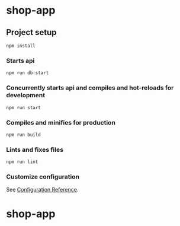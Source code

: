 # shop-app

## Project setup
```
npm install
```

### Starts api
```
npm run db:start
```

### Concurrently starts api and compiles and hot-reloads for development
```
npm run start
```

### Compiles and minifies for production
```
npm run build
```

### Lints and fixes files
```
npm run lint
```

### Customize configuration
See [Configuration Reference](https://cli.vuejs.org/config/).
# shop-app

